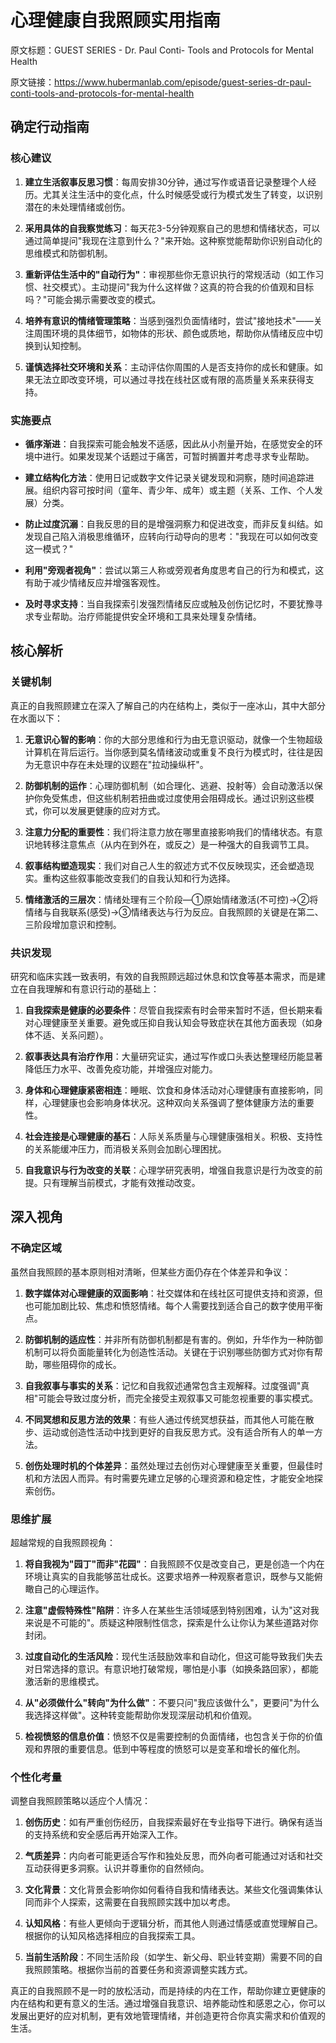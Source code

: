 # 心理健康自我照顾实用指南

原文标题：GUEST SERIES - Dr. Paul Conti- Tools and Protocols for Mental Health

原文链接：https://www.hubermanlab.com/episode/guest-series-dr-paul-conti-tools-and-protocols-for-mental-health

## 确定行动指南

### 核心建议

1. **建立生活叙事反思习惯**：每周安排30分钟，通过写作或语音记录整理个人经历。尤其关注生活中的变化点，什么时候感受或行为模式发生了转变，以识别潜在的未处理情绪或创伤。

2. **采用具体的自我察觉练习**：每天花3-5分钟观察自己的思想和情绪状态，可以通过简单提问"我现在注意到什么？"来开始。这种察觉能帮助你识别自动化的思维模式和防御机制。

3. **重新评估生活中的"自动行为"**：审视那些你无意识执行的常规活动（如工作习惯、社交模式）。主动提问"我为什么这样做？这真的符合我的价值观和目标吗？"可能会揭示需要改变的模式。

4. **培养有意识的情绪管理策略**：当感到强烈负面情绪时，尝试"接地技术"——关注周围环境的具体细节，如物体的形状、颜色或质地，帮助你从情绪反应中切换到认知控制。

5. **谨慎选择社交环境和关系**：主动评估你周围的人是否支持你的成长和健康。如果无法立即改变环境，可以通过寻找在线社区或有限的高质量关系来获得支持。

### 实施要点

- **循序渐进**：自我探索可能会触发不适感，因此从小剂量开始，在感觉安全的环境中进行。如果发现某个话题过于痛苦，可暂时搁置并考虑寻求专业帮助。

- **建立结构化方法**：使用日记或数字文件记录关键发现和洞察，随时间追踪进展。组织内容可按时间（童年、青少年、成年）或主题（关系、工作、个人发展）分类。

- **防止过度沉溺**：自我反思的目的是增强洞察力和促进改变，而非反复纠结。如发现自己陷入消极思维循环，应转向行动导向的思考："我现在可以如何改变这一模式？"

- **利用"旁观者视角"**：尝试以第三人称或旁观者角度思考自己的行为和模式，这有助于减少情绪反应并增强客观性。

- **及时寻求支持**：当自我探索引发强烈情绪反应或触及创伤记忆时，不要犹豫寻求专业帮助。治疗师能提供安全环境和工具来处理复杂情绪。

## 核心解析

### 关键机制

真正的自我照顾建立在深入了解自己的内在结构上，类似于一座冰山，其中大部分在水面以下：

1. **无意识心智的影响**：你的大部分思维和行为由无意识驱动，就像一个生物超级计算机在背后运行。当你感到莫名情绪波动或重复不良行为模式时，往往是因为无意识中存在未处理的议题在"拉动操纵杆"。

2. **防御机制的运作**：心理防御机制（如合理化、逃避、投射等）会自动激活以保护你免受焦虑，但这些机制若扭曲或过度使用会阻碍成长。通过识别这些模式，你可以发展更健康的应对方式。

3. **注意力分配的重要性**：我们将注意力放在哪里直接影响我们的情绪状态。有意识地转移注意焦点（从内在到外在，或反之）是一种强大的自我调节工具。

4. **叙事结构塑造现实**：我们对自己人生的叙述方式不仅反映现实，还会塑造现实。重构这些叙事能改变我们的自我认知和行为选择。

5. **情绪激活的三层次**：情绪处理有三个阶段—①原始情绪激活(不可控)→②将情绪与自我联系(感受)→③情绪表达与行为反应。自我照顾的关键是在第二、三阶段增加意识和控制。

### 共识发现

研究和临床实践一致表明，有效的自我照顾远超过休息和饮食等基本需求，而是建立在自我理解和有意识行动的基础上：

1. **自我探索是健康的必要条件**：尽管自我探索有时会带来暂时不适，但长期来看对心理健康至关重要。避免或压抑自我认知会导致症状在其他方面表现（如身体不适、关系问题）。

2. **叙事表达具有治疗作用**：大量研究证实，通过写作或口头表达整理经历能显著降低压力水平、改善免疫功能，并增强应对能力。

3. **身体和心理健康紧密相连**：睡眠、饮食和身体活动对心理健康有直接影响，同样，心理健康也会影响身体状况。这种双向关系强调了整体健康方法的重要性。

4. **社会连接是心理健康的基石**：人际关系质量与心理健康强相关。积极、支持性的关系能缓冲压力，而消极关系则会加剧心理困扰。

5. **自我意识与行为改变的关联**：心理学研究表明，增强自我意识是行为改变的前提。只有理解当前模式，才能有效推动改变。

## 深入视角

### 不确定区域

虽然自我照顾的基本原则相对清晰，但某些方面仍存在个体差异和争议：

1. **数字媒体对心理健康的双面影响**：社交媒体和在线社区可提供支持和资源，但也可能加剧比较、焦虑和愤怒情绪。每个人需要找到适合自己的数字使用平衡点。

2. **防御机制的适应性**：并非所有防御机制都是有害的。例如，升华作为一种防御机制可以将负面能量转化为创造性活动。关键在于识别哪些防御方式对你有帮助，哪些阻碍你的成长。

3. **自我叙事与事实的关系**：记忆和自我叙述通常包含主观解释。过度强调"真相"可能会导致过度分析，而完全接受主观叙事又可能忽视重要的事实模式。

4. **不同冥想和反思方法的效果**：有些人通过传统冥想获益，而其他人可能在散步、运动或创造性活动中找到更好的自我反思方式。没有适合所有人的单一方法。

5. **创伤处理时机的个体差异**：虽然处理过去创伤对心理健康至关重要，但最佳时机和方法因人而异。有时需要先建立足够的心理资源和稳定性，才能安全地探索创伤。

### 思维扩展

超越常规的自我照顾视角：

1. **将自我视为"园丁"而非"花园"**：自我照顾不仅是改变自己，更是创造一个内在环境让真实的自我能够茁壮成长。这要求培养一种观察者意识，既参与又能俯瞰自己的心理运作。

2. **注意"虚假特殊性"陷阱**：许多人在某些生活领域感到特别困难，认为"这对我来说是不可能的"。质疑这种限制性信念，探索是什么让你认为某些道路对你封闭。

3. **过度自动化的生活风险**：现代生活鼓励效率和自动化，但这可能导致我们失去对日常选择的意识。有意识地打破常规，哪怕是小事（如换条路回家），都能激活新的思维模式。

4. **从"必须做什么"转向"为什么做"**：不要只问"我应该做什么"，更要问"为什么我选择这样做"。这种转变能帮助你发现深层动机和价值观。

5. **检视愤怒的信息价值**：愤怒不仅是需要控制的负面情绪，也包含关于你的价值观和界限的重要信息。低到中等程度的愤怒可以是变革和增长的催化剂。

### 个性化考量

调整自我照顾策略以适应个人情况：

1. **创伤历史**：如有严重创伤经历，自我探索最好在专业指导下进行。确保有适当的支持系统和安全感后再开始深入工作。

2. **气质差异**：内向者可能更适合写作和独处反思，而外向者可能通过对话和社交互动获得更多洞察。认识并尊重你的自然倾向。

3. **文化背景**：文化背景会影响你如何看待自我和情绪表达。某些文化强调集体认同而非个人探索，这需要在自我照顾实践中加以考虑。

4. **认知风格**：有些人更倾向于逻辑分析，而其他人则通过情感或直觉理解自己。根据你的认知风格选择相应的自我探索工具。

5. **当前生活阶段**：不同生活阶段（如学生、新父母、职业转变期）需要不同的自我照顾策略。根据你当前的首要任务和资源调整实践方式。

真正的自我照顾不是一时的放松活动，而是持续的内在工作，帮助你建立更健康的内在结构和更有意义的生活。通过增强自我意识、培养能动性和感恩之心，你可以发展出更好的应对机制，更有效地管理情绪，并创造更符合你真实需求和价值观的生活。
